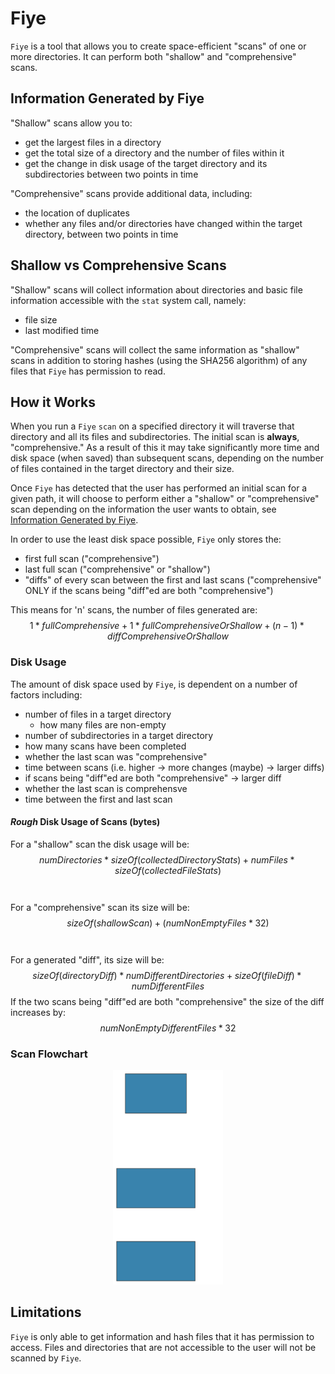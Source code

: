 # Fiye
`Fiye` is a tool that allows you to create space-efficient "scans" of one or more directories. It can perform both "shallow" and "comprehensive" scans.

## Information Generated by Fiye
"Shallow" scans allow you to:
- get the largest files in a directory
- get the total size of a directory and the number of files within it
- get the change in disk usage of the target directory and its subdirectories between two points in time

"Comprehensive" scans provide additional data, including:
- the location of duplicates
- whether any files and/or directories have changed within the target directory, between two points in time 

## Shallow vs Comprehensive Scans
"Shallow" scans will collect information about directories and basic file information accessible with the `stat` system call, namely:
- file size
- last modified time

"Comprehensive" scans will collect the same information as "shallow" scans in addition to storing hashes (using the SHA256 algorithm) of any files that `Fiye` has permission to read.

## How it Works
When you run a `Fiye` `scan` on a specified directory it will traverse that directory and all its files and subdirectories. The initial scan is **always**, "comprehensive." As a result of this it may take significantly more time and disk space (when saved) than subsequent scans, depending on the number of files contained in the target directory and their size. 

Once `Fiye` has detected that the user has performed an initial scan for a given path, it will choose to perform either a "shallow" or "comprehensive" scan depending on the information the user wants to obtain, see [Information Generated by Fiye](#information-generated-by-fiye). 

In order to use the least disk space possible, `Fiye` only stores the:
- first full scan ("comprehensive")
- last full scan ("comprehensive" or "shallow")
- "diffs" of every scan between the first and last scans ("comprehensive" ONLY if the scans being "diff"ed are both "comprehensive")

This means for 'n' scans, the number of files generated are: 
$$1 * fullComprehensive + 1 * fullComprehensiveOrShallow + (n-1) * diffComprehensiveOrShallow$$

### Disk Usage
The amount of disk space used by `Fiye`, is dependent on a number of factors including:
- number of files in a target directory
  - how many files are non-empty 
- number of subdirectories in a target directory
- how many scans have been completed
- whether the last scan was "comprehensive"
- time between scans (i.e. higher -> more changes (maybe) -> larger diffs)
- if scans being "diff"ed are both "comprehensive" -> larger diff
- whether the last scan is comprehensve
- time between the first and last scan

#### *Rough* Disk Usage of Scans (bytes)
For a "shallow" scan the disk usage will be:
$$numDirectories * sizeOf(collectedDirectoryStats) + numFiles * sizeOf(collectedFileStats)$$ 
\
\
For a "comprehensive" scan its size will be:
$$sizeOf(shallowScan) + (numNonEmptyFiles * 32)$$
\
\
For a generated "diff", its size will be:
$$sizeOf(directoryDiff) * numDifferentDirectories + sizeOf(fileDiff) * numDifferentFiles$$
If the two scans being "diff"ed are both "comprehensive" the size of the diff increases by:
$$numNonEmptyDifferentFiles * 32$$

### Scan Flowchart
<p align="center">
  <img src="./seye_flowchart.svg" title="flowchart of how Fiye generates scans" width=35%>
</p>

## Limitations
`Fiye` is only able to get information and hash files that it has permission to access. Files and directories that are not accessible to the user will not be scanned by `Fiye`.
